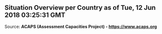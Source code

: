 ## Situation Overview per Country as of Tue, 12 Jun 2018 03:25:31 GMT

Source: **ACAPS (Assessment Capacities Project) - https://www.acaps.org**